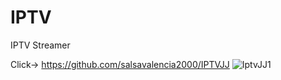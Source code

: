 # IPTV
IPTV Streamer

Click->  https://github.com/salsavalencia2000/IPTVJJ
![IptvJJ1](https://user-images.githubusercontent.com/68213872/212162428-65061370-d61a-4124-bbaa-d57f4057998a.jpg)

